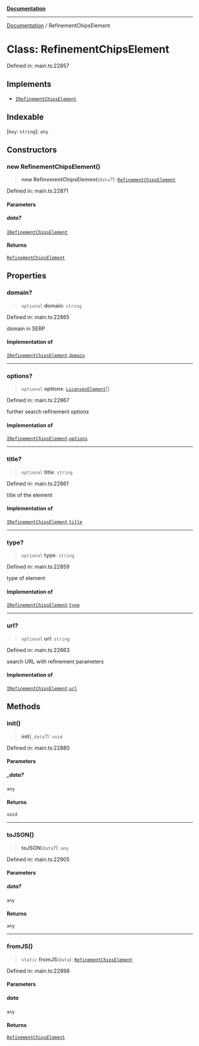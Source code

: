 [**Documentation**](../README.md)

***

[Documentation](../README.md) / RefinementChipsElement

# Class: RefinementChipsElement

Defined in: main.ts:22857

## Implements

- [`IRefinementChipsElement`](../interfaces/IRefinementChipsElement.md)

## Indexable

\[`key`: `string`\]: `any`

## Constructors

### new RefinementChipsElement()

> **new RefinementChipsElement**(`data`?): [`RefinementChipsElement`](RefinementChipsElement.md)

Defined in: main.ts:22871

#### Parameters

##### data?

[`IRefinementChipsElement`](../interfaces/IRefinementChipsElement.md)

#### Returns

[`RefinementChipsElement`](RefinementChipsElement.md)

## Properties

### domain?

> `optional` **domain**: `string`

Defined in: main.ts:22865

domain in SERP

#### Implementation of

[`IRefinementChipsElement`](../interfaces/IRefinementChipsElement.md).[`domain`](../interfaces/IRefinementChipsElement.md#domain)

***

### options?

> `optional` **options**: [`LicensesElement`](LicensesElement.md)[]

Defined in: main.ts:22867

further search refinement options

#### Implementation of

[`IRefinementChipsElement`](../interfaces/IRefinementChipsElement.md).[`options`](../interfaces/IRefinementChipsElement.md#options)

***

### title?

> `optional` **title**: `string`

Defined in: main.ts:22861

title of the element

#### Implementation of

[`IRefinementChipsElement`](../interfaces/IRefinementChipsElement.md).[`title`](../interfaces/IRefinementChipsElement.md#title)

***

### type?

> `optional` **type**: `string`

Defined in: main.ts:22859

type of element

#### Implementation of

[`IRefinementChipsElement`](../interfaces/IRefinementChipsElement.md).[`type`](../interfaces/IRefinementChipsElement.md#type)

***

### url?

> `optional` **url**: `string`

Defined in: main.ts:22863

search URL with refinement parameters

#### Implementation of

[`IRefinementChipsElement`](../interfaces/IRefinementChipsElement.md).[`url`](../interfaces/IRefinementChipsElement.md#url)

## Methods

### init()

> **init**(`_data`?): `void`

Defined in: main.ts:22880

#### Parameters

##### \_data?

`any`

#### Returns

`void`

***

### toJSON()

> **toJSON**(`data`?): `any`

Defined in: main.ts:22905

#### Parameters

##### data?

`any`

#### Returns

`any`

***

### fromJS()

> `static` **fromJS**(`data`): [`RefinementChipsElement`](RefinementChipsElement.md)

Defined in: main.ts:22898

#### Parameters

##### data

`any`

#### Returns

[`RefinementChipsElement`](RefinementChipsElement.md)

